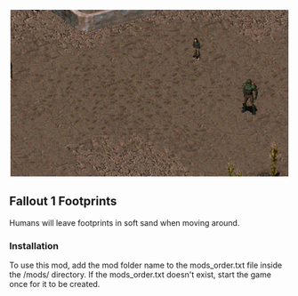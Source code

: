 <p align="center"><img src="footprints.png" alt="Footprints"/></p>

Fallout 1 Footprints
-----------------

Humans will leave footprints in soft sand when moving around.

### Installation
To use this mod, add the mod folder name to the mods_order.txt file inside the /mods/ directory. If the mods_order.txt doesn't exist, start the game once for it to be created.